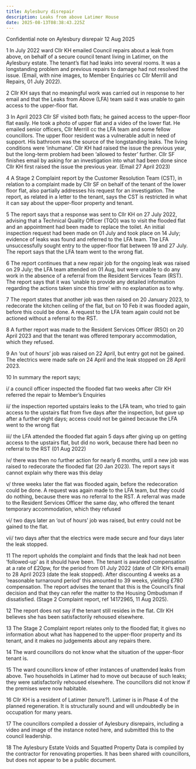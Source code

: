 ```yaml
---
title: Aylesbury disrepair
description: Leaks from above Latimer House
date: 2025-08-13T08:38:43.225Z
---
```

Confidential note on Aylesbury disrepair						12 Aug 2025

1	In July 2022 ward Cllr KH emailed Council repairs about a leak from above, on behalf of a secure council tenant living in Latimer, on the Aylesbury estate.  The tenant’s flat had leaks into several rooms.  It was a longstanding problem and previous repairs to damage had not resolved the issue.  (Email, with nine images, to Member Enquiries cc Cllr Merrill and Repairs, 01 July 2022).

2	Cllr KH says that no meaningful work was carried out in response to her email and that the Leaks from Above (LFA) team said it was unable to gain access to the upper-floor flat. 

3	In April 2023 Cllr SF visited both flats; he gained access to the upper-floor flat easily.  He took a photo of upper flat and a video of the lower flat.  He emailed senior officers, Cllr Merrill cc the LFA team and some fellow councillors.  The upper floor resident was a vulnerable adult in need of support.  His bathroom was the source of the longstanding leaks.  The living conditions were ‘inhumane’.  Cllr KH had raised the issue the previous year, but the long-term problem had been ‘allowed to fester’ further. Cllr SF finishes email by asking for an investigation into what had been done since Cllr KH first raised the issue the previous year. (Email 27 April 2023)

4	A Stage 2 Complaint report by the Customer Resolution Team (CST), in relation to a complaint made by Cllr SF on behalf of the tenant of the lower floor flat, also partially addresses his request for an investigation.  The report, as related in a letter to the tenant, says the CST is restricted in what it can say about the upper-floor property and tenant.

5	The report says that a response was sent to Cllr KH on 27 July 2022, advising that a Technical Quality Officer (TQO) was to visit the flooded flat and an appointment had been made to replace the toilet.  An initial inspection request had been made on 01 July and took place on 14 July; evidence of leaks was found and referred to the LFA team.  The LFA unsuccessfully sought entry to the upper-floor flat between 19 and 27 July.  The report says that the LFA team went to the wrong flat.

6	The report continues that a new repair job for the ongoing leak was raised on 29 July; the LFA team attended on 01 Aug, but were unable to do any work in the absence of a referral from the Resident Services Team (RST).  The report says that it was ‘unable to provide any detailed information regarding the actions taken since this time’ with no explanation as to why.

7	The report states that another job was then raised on 20 January 2023, to redecorate the kitchen ceiling of the flat, but on 10 Feb it was flooded again, before this could be done.  A request to the LFA team again could not be actioned without a referral to the RST. 

8	A further report was made to the Resident Services Officer (RSO) on 20 April 2023 and that the tenant was offered temporary accommodation, which they refused.

9	An ‘out of hours’ job was raised on 22 April, but entry got not be gained.  The electrics were made safe on 24 April and the leak stopped on 28 April 2023.

10	In summary the report says;

i/ a council officer inspected the flooded flat two weeks after Cllr KH referred the repair to Member’s Enquiries

ii/ the inspection reported upstairs leaks to the LFA team, who tried to gain access to the upstairs flat from five days after the inspection, but gave up after a further eight days; access could not be gained because the LFA went to the wrong flat

iii/ the LFA attended the flooded flat again 5 days after giving up on getting access to the upstairs flat, but did no work, because there had been no referral to the RST (01 Aug 2022)

iv/ there was then no further action for nearly 6 months, until a new job was raised to redecorate the flooded flat (20 Jan 2023).  The report says it cannot explain why there was this delay

v/ three weeks later the flat was flooded again, before the redecoration could be done.  A request was again made to the LFA team, but they could do nothing, because there was no referral to the RST.  A referral was made to the Resident Services Officer the same day, who offered the tenant temporary accommodation, which they refused

vi/ two days later an ‘out of hours’ job was raised, but entry could not be gained to the flat. 

vii/ two days after that the electrics were made secure and four days later the leak stopped.

11	The report upholds the complaint and finds that the leak had not been ‘followed-up’ as it should have been.  The tenant is awarded compensation at a rate of £20pw, for the period from 01 July 2022 (date of Cllr KH’s email) to 28 April 2023 (date the leak stopped).  After discounting 4 weeks as a ‘reasonable turnaround period’ this amounted to 39 weeks, yielding £780 compensation.  The report advises the tenant that this is the Council’s final decision and that they can refer the matter to the Housing Ombudsman if dissatisfied. (Stage 2 Complaint report, ref 14172965, 11 Aug 2025).

12	The report does not say if the tenant still resides in the flat.  Cllr KH believes she has been satisfactorily rehoused elsewhere.

13	The Stage 2 Complaint report relates only to the flooded flat; it gives no information about what has happened to the upper-floor property and its tenant, and it makes no judgements about any repairs there.

14	The ward councillors do not know what the situation of the upper-floor tenant is.

15	The ward councillors know of other instances of unattended leaks from above.  Two households in Latimer had to move out because of such leaks; they were satisfactorily rehoused elsewhere.  The councillors did not know if the premises were now habitable. 

16	Cllr KH is a resident of Latimer (tenure?). Latimer is in Phase 4 of the planned regeneration.  It is structurally sound and will undoubtedly be in occupation for many years.

17	The councillors compiled a dossier of Aylesbury disrepairs, including a video and image of the instance noted here, and submitted this to the council leadership.

18	The Aylesbury Estate Voids and Squatted Property Data is compiled by the contractor for renovating properties.  It has been shared with councillors, but does not appear to be a public document.